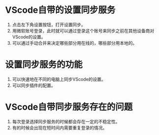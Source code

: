 
# VScode自带的设置同步服务

1. 点击左下角设置按钮，打开设置同步。
2. 用微软账号登录，此时就可以通过登录这个账号来同步之前在其他设备商对VScode的设置。
3. 可以通过手动合并来决定哪些部分用在线的，哪些部分用本地的。

# 设置同步服务的功能

1. 可以快速地在不同的电脑上同步VScode的设置。
2. 可以同步插件的配置。

# VScode自带同步服务存在的问题

1. 每次登录选择同步服务的时候都会存在一定的不稳定性。
2. 有的时候会出现在短时间内需要重复登录的情况。
